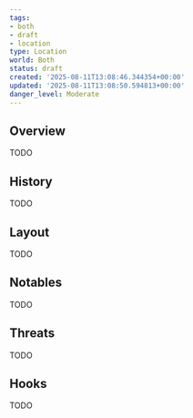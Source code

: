 ```yaml
---
tags:
- both
- draft
- location
type: Location
world: Both
status: draft
created: '2025-08-11T13:08:46.344354+00:00'
updated: '2025-08-11T13:08:50.594813+00:00'
danger_level: Moderate
---
```



## Overview

TODO
## History

TODO
## Layout

TODO
## Notables

TODO
## Threats

TODO
## Hooks

TODO
